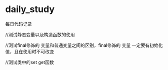 # daily_study
每日代码记录


//测试静态变量以及构造函数的使用

//测试final修饰的 变量和普通变量之间的区别，final修饰的 变量 一定要有初始化值，且在使用时不可改变

//测试类中的set get函数

